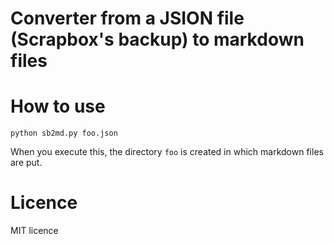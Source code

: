 # Converter from a JSION file (Scrapbox's backup) to markdown files

# How to use

`python sb2md.py foo.json`

When you execute this, the directory `foo` is created in which markdown files are put. 

# Licence 
MIT licence
